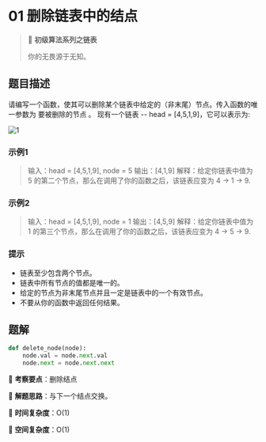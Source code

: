 # 01 删除链表中的结点

> 🌈 **初级算法系列之链表**
>
> 你的无畏源于无知。

## 题目描述

请编写一个函数，使其可以删除某个链表中给定的（非末尾）节点。传入函数的唯一参数为 要被删除的节点 。
现有一个链表 -- head = [4,5,1,9]，它可以表示为:

![1](https://assets.leetcode-cn.com/aliyun-lc-upload/uploads/2019/01/19/237_example.png)

### 示例1

> 输入：head = [4,5,1,9], node = 5
> 输出：[4,1,9]
> 解释：给定你链表中值为 5 的第二个节点，那么在调用了你的函数之后，该链表应变为 4 -> 1 -> 9.

### 示例2

> 输入：head = [4,5,1,9], node = 1
> 输出：[4,5,9]
> 解释：给定你链表中值为 1 的第三个节点，那么在调用了你的函数之后，该链表应变为 4 -> 5 -> 9.
>

### 提示

- 链表至少包含两个节点。
- 链表中所有节点的值都是唯一的。
- 给定的节点为非末尾节点并且一定是链表中的一个有效节点。
- 不要从你的函数中返回任何结果。

## 题解

```python
def delete_node(node):
    node.val = node.next.val
    node.next = node.next.next
```

🍥 **考察要点**：删除结点

🍬 **解题思路**：与下一个结点交换。

🍉 **时间复杂度**：O(1)

🍭 **空间复杂度**：O(1)
